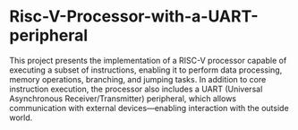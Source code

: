 # Risc-V-Processor-with-a-UART-peripheral
This project presents the implementation of a RISC-V processor capable of executing a subset
of instructions, enabling it to perform data processing, memory operations, branching, and
jumping tasks. In addition to core instruction execution, the processor also includes a UART
(Universal Asynchronous Receiver/Transmitter) peripheral, which allows communication
with external devices—enabling interaction with the outside world.
